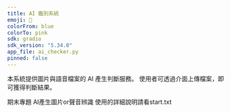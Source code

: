 ```yaml
---
title: AI 鑑別系統
emoji: 🎯
colorFrom: blue
colorTo: pink
sdk: gradio
sdk_version: "5.34.0"
app_file: ai_checker.py
pinned: false
---
```


本系統提供圖片與語音檔案的 AI 產生判斷服務。
使用者可透過介面上傳檔案，即可獲得判斷結果。

期末專題 
AI產生圖片or聲音辨識
使用的詳細說明請看start.txt
